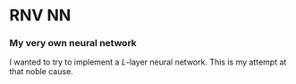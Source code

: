 # RNV NN
### My very own neural network

I wanted to try to implement a *L*-layer neural network. This is my attempt at that noble cause.